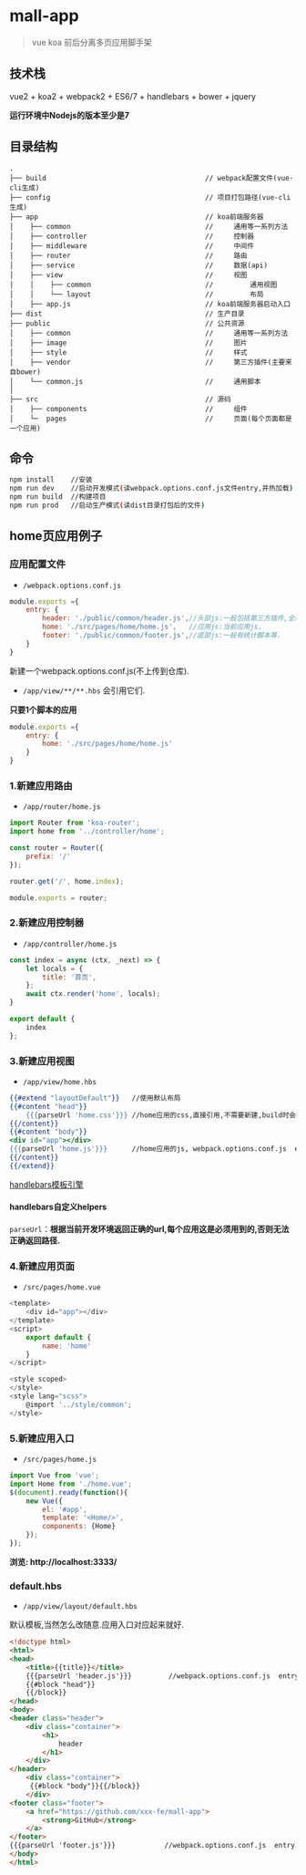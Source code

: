 # mall-app

> vue koa 前后分离多页应用脚手架


## 技术栈
vue2 + koa2 + webpack2 + ES6/7 + handlebars + bower + jquery

**运行环境中Nodejs的版本至少是7**


## 目录结构
```text
.
├── build                                       // webpack配置文件(vue-cli生成)
├── config                                      // 项目打包路径(vue-cli生成)
├── app                                         // koa前端服务器
│    ├── common                                 //     通用等一系列方法
│    ├── controller                             //     控制器
│    ├── middleware                             //     中间件
│    ├── router                                 //     路由
│    ├── service                                //     数据(api)
│    ├── view                                   //     视图
│    │    ├── common                            //         通用视图
│    │    └── layout                            //         布局
│    ├── app.js                                 // koa前端服务器启动入口
├── dist                                        // 生产目录
├── public                                      // 公共资源
│    ├── common                                 //     通用等一系列方法
│    ├── image                                  //     图片
│    ├── style                                  //     样式
│    ├── vendor                                 //     第三方插件(主要来自bower)
│    └── common.js                              //     通用脚本
│                    
├── src                                         // 源码
│    ├── components                             //     组件
│    └─  pages                                  //     页面(每个页面都是一个应用)

```

## 命令
``` bash
npm install    //安装
npm run dev    //启动开发模式(读webpack.options.conf.js文件entry,并热加载)
npm run build  //构建项目
npm run prod   //启动生产模式(读dist目录打包后的文件)
```

## home页应用例子

### 应用配置文件 
* ```/webpack.options.conf.js```

```javascript
module.exports ={
    entry: {
        header: './public/common/header.js',//头部js:一般包括第三方插件,全局通用函数等.(所有应用共享)
        home: './src/pages/home/home.js',   //应用js:当前应用js.
        footer: './public/common/footer.js',//底部js:一般有统计脚本等.               (所有应用共享)
    }
}
```
新建一个webpack.options.conf.js(不上传到仓库).
* ```/app/view/**/**.hbs```  会引用它们.

**只要1个脚本的应用**
```javascript
module.exports ={
    entry: {
        home: './src/pages/home/home.js'
    }
}
```



### 1.新建应用路由
* ```/app/router/home.js``` 
```javascript
import Router from 'koa-router';
import home from '../controller/home';

const router = Router({
    prefix: '/'
});

router.get('/', home.index);

module.exports = router;
```

### 2.新建应用控制器
* ```/app/controller/home.js``` 
```javascript
const index = async (ctx, _next) => {
    let locals = {
        title: '首页',
    };
    await ctx.render('home', locals);
}

export default {
    index
};
```

### 3.新建应用视图
* ```/app/view/home.hbs``` 
```handlebars
{{#extend "layoutDefault"}}   //使用默认布局
{{#content "head"}}
    {{{parseUrl 'home.css'}}} //home应用的css,直接引用,不需要新建,build时会抽取vue的style成独立的文件.否则生产模式看不到样式.
{{/content}}
{{#content "body"}}
<div id="app"></div>
{{{parseUrl 'home.js'}}}      //home应用的js, webpack.options.conf.js  entry.home
{{/content}}
{{/extend}}
```
[handlebars模板引擎](https://github.com/wycats/handlebars.js)

#### handlebars自定义helpers

`parseUrl`：**根据当前开发环境返回正确的url,每个应用这是必须用到的,否则无法正确返回路径.**


### 4.新建应用页面
* ```/src/pages/home.vue``` 
```javascript
<template>
    <div id="app"></div>
</template>
<script>
    export default {
        name: 'home'
    }
</script>

<style scoped>
</style>
<style lang="scss">
    @import '../style/common';
</style>
```

### 5.新建应用入口
* ```/src/pages/home.js``` 
```javascript
import Vue from 'vue';
import Home from './home.vue';
$(document).ready(function(){
    new Vue({
        el: '#app',
        template: '<Home/>',
        components: {Home}
    });
});
```
**浏览: http://localhost:3333/**

### default.hbs
* ```/app/view/layout/default.hbs```     

默认模板,当然怎么改随意.应用入口对应起来就好.
 
```html
<!doctype html>
<html>
<head>
    <title>{{title}}</title>
    {{{parseUrl 'header.js'}}}         //webpack.options.conf.js  entry.header
    {{#block "head"}}
    {{/block}}
</head>
<body>
<header class="header">
    <div class="container">
        <h1>
            header
        </h1>
    </div>
</header>
    <div class="container">
     {{#block "body"}}{{/block}}      
    </div>
<footer class="footer">
    <a href="https://github.com/xxx-fe/mall-app">
        <strong>GitHub</strong>
    </a>
</footer>
{{{parseUrl 'footer.js'}}}            //webpack.options.conf.js  entry.footer
</body>
</html>
```
